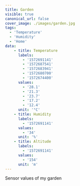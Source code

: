 ```yaml
---
title: Garden
visible: true
canonical_url: false
cover_image: ./images/garden.jpg
tags: 
  - 'Temperature' 
  - 'Humidity'
  - 'Home'
data:
    - title: Temperature
      labels: 
        - '1572691141'
        - '1572687541'
        - '1572683941'
        - '1572680700'
        - '1572674400'
      values: 
        - '28.1'
        - '21.3'
        - '23.7'
        - '17.2'
        - '12.4'
      unit: '°C'
    - title: Humidity
      labels: 
        - '1572691141'
      values: 
        - '34'
      unit: '%'
    - title: Altitude
      labels: 
        - '1572691141'
      values: 
        - '154'
      unit: 'm'
---
```


Sensor values of my garden
